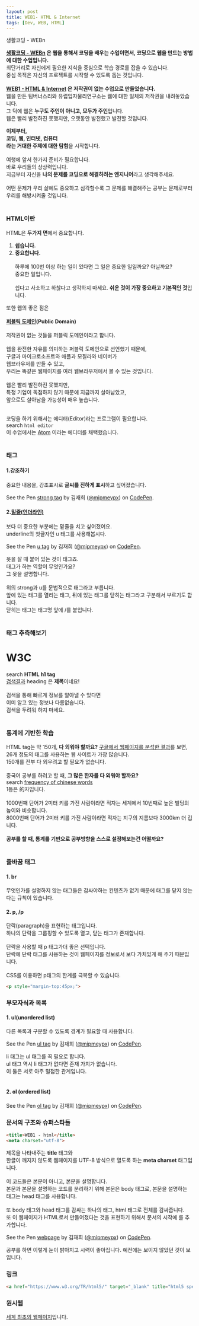 ```yaml
---
layout: post
title: WEB1- HTML & Internet
tags: [Dev, WEB, HTML]
---
```

생활코딩 - WEBn  

<p>
<strong><a href="https://opentutorials.org/course/3083" target="_blank" title="생활코딩 - WEBn">생활코딩 - WEBn</a> 은 웹을 통해서 코딩을 배우는 수업이면서, 코딩으로 웹을 만드는 방법에 대한 수업입니다.</strong><br>
최단거리로 자신에게 필요한 지식을 중심으로 학습 경로를 잡을 수 있습니다. <br>
중심 목적은 자신의 프로젝트를 시작할 수 있도록 돕는 것입니다. <br><br>
<strong><a href="https://opentutorials.org/course/3084" target="_blank" title="WEB1 - HTML & Internet">WEB1 - HTML & Internet</a> 은 저작권이 없는 수업으로 만들었습니다. </strong><br>
웹을 만든 팀버너스리와 유럽입자물리연구소는 웹에 대한 일체의 저작권을 내려놓았습니다. <br>
그 덕에 웹은 <strong>누구도 주인이 아니고, 모두가 주인</strong>입니다. <br>
웹은 빨리 발전하진 못했지만, 오랫동안 발전했고 발전할 것입니다. <br></p>

<p>
<strong>이제부터, <br>
코딩, 웹, 인터넷, 컴퓨터 <br>
라는 거대한 주제에 대한 탐험</strong>을 시작합니다. <br><br>
여행에 앞서 한가지 준비가 필요합니다. <br>
바로 우리들의 상상력입니다. <br>
지금부터 자신을 <strong>나의 문제를 코딩으로 해결하려는 엔지니어</strong>라고 생각해주세요. <br><br>
어떤 문제가 우리 삶에도 중요하고 심각할수록 그 문제를 해결해주는 공부는 문제로부터 우리를 해방시켜줄 것입니다. <br><br></p>

<p>
<h3> HTML이란  </h3>
HTML은 <strong>두가지 면</strong>에서 중요합니다. <br>
<ol>
  <li> <strong>쉽습니다.</strong> </li>
  <li> <strong>중요합니다. </strong> </li> <br>
  하루에 100번 이상 하는 일이 있다면 그 일은 중요한 일일까요? 아닐까요? <br>
  중요한 일입니다. <br><br>
  쉽다고 사소하고 하찮다고 생각하지 마세요. <strong>쉬운 것이 가장 중요하고 기본적인 것</strong>입니다. <br>
</ol>
또한 웹의 좋은 점은 <br><br>
<strong><u>퍼블릭 도메인</u>(Public Domain)</strong> <br><br>
저작권이 없는 것들을 퍼블릭 도메인이라고 합니다. <br><br>
웹을 완전한 자유를 의미하는 퍼블릭 도메인으로 선언했기 때문에, <br>
구글과 마이크로소프트와 애플과 모질라와 네이버가<br>
웹브라우저를 만들 수 있고, <br>
우리는 똑같은 웹페이지를 여러 웹브라우저에서 볼 수 있는 것입니다. <br><br>
웹은 빨리 발전하진 못했지만, <br>
특정 기업이 독점하지 않기 때문에 지금까지 살아남았고, <br>
앞으로도 살아남을 가능성이 매우 높습니다. <br><br></p>

<p>
코딩을 하기 위해서는 에디터(Editor)라는 프로그램이 필요합니다.<br>
search <code>html editor</code> <br>
이 수업에서는 <a href="https://atom.io/" target="_blank" title="Atom">Atom</a> 이라는 에디터를 채택했습니다. <br><br></p>

<p>
<h3>태그</h3>  
<h4>1.<strong>강조하기</strong></h4>
중요한 내용을, 강조표시로 <strong>글씨를 진하게 표시</strong>하고 싶어졌습니다. </p>

<p data-height="265" data-theme-id="0" data-slug-hash="GwmmLw" data-default-tab="html,result" data-user="mipmeypx" data-pen-title="strong tag" class="codepen">See the Pen <a href="https://codepen.io/mipmeypx/pen/GwmmLw/">strong tag</a> by 김재희 (<a href="https://codepen.io/mipmeypx">@mipmeypx</a>) on <a href="https://codepen.io">CodePen</a>.</p>
<script async src="https://static.codepen.io/assets/embed/ei.js"></script>

<p><h4>2.<u>밑줄(언더라인)</u></h4>
보다 더 중요한 부분에는 밑줄을 치고 싶어졌어요. <br>
underline의 첫글자인 u 태그를 사용해봅시다. <br> </p>

<p data-height="265" data-theme-id="0" data-slug-hash="aQWWey" data-default-tab="html,result" data-user="mipmeypx" data-pen-title="u tag" class="codepen">See the Pen <a href="https://codepen.io/mipmeypx/pen/aQWWey/">u tag</a> by 김재희 (<a href="https://codepen.io/mipmeypx">@mipmeypx</a>) on <a href="https://codepen.io">CodePen</a>.</p>
<script async src="https://static.codepen.io/assets/embed/ei.js"></script>

<p>
옷을 살 때 붙어 있는 것이 태그죠. <br>
태그가 하는 역할이 무엇인가요? <br>
그 옷을 설명합니다. <br><br>
위의 strong과 u를 문법적으로 태그라고 부릅니다. <br>
앞에 있는 태그를 열리는 태그, 뒤에 있는 태그를 닫히는 태그라고 구분해서 부르기도 합니다. <br>
닫히는 태그는 태그명 앞에 /를 붙입니다.<br><br></p> 

<p>
<h3>태그 추측해보기</h3>
<h1>W3C</h1>
search <strong>HTML h1 tag</strong><br>
<a href="https://www.w3schools.com/tags/tag_hn.asp" target="_blank" title="HTML h1 tag">검색결과</a> heading 은 <strong>제목</strong>이네요! <br><br>
검색을 통해 빠르게 정보를 알아낼 수 있다면 <br>
이미 알고 있는 정보나 다름없습니다. <br>
검색을 두려워 하지 마세요. <br><br></p>

<p>
<h3>통계에 기반한 학습  </h3>
HTML tag는 약 150개, <strong>다 외워야 할까요?</strong> 
<a href="https://advancedwebranking.com/html/" target="_blank" title="구글에서 웹페이지를 분석한 결과">구글에서 웹페이지를 분석한 결과</a>를 보면, 26개 정도의 태그를 사용하는 웹 사이트가 가장 많습니다.  <br>
150개를 전부 다 외우려고 할 필요가 없습니다. <br> <br>
중국어 공부를 하려고 할 때, <strong>그 많은 한자를 다 외워야 할까요?</strong> <br> 
search <a href="http://lingua.mtsu.edu/chinese-computing/statistics/char/list.php?Which=MO" target="_blank" title="frequency of chinese words">frequency of chinese words</a> <br>
1등은 的자입니다.  <br><br>
1000번째 단어가 2미터 키를 가진 사람이라면 적자는 세계에서 10번째로 높은 빌딩의 높이와 비슷합니다.  <br>
8000번째 단어가 2미터 키를 가진 사람이라면 적자는 지구의 지름보다 3000km 더 깁니다.  <br><br>
<strong>공부를 할 때, 통계를 기반으로 공부방향을 스스로 설정해보는건 어떨까요?</strong><br><br></p>  

<p>
<h3>줄바꿈 태그 </h3>
<h4>1. br</h4>
무엇인가를 설명하지 않는 태그들은 감싸야하는 컨텐츠가 없기 때문에 태그를 닫지 않는다는 규칙이 있습니다.<br>
<h4>2. p, /p</li></h4>
단락(paragraph)을 표현하는 태그입니다.<br>
하나의 단락을 그룹핑할 수 있도록 열고, 닫는 태그가 존재합니다.<br><br>
단락을 사용할 때 p 태그가더 좋은 선택입니다.<br>
단락에 단락 태그를 사용하는 것이 웹페이지를 정보로서 보다 가치있게 해 주기 때문입니다.<br><br>
CSS를 이용하면 p태그의 한계를 극복할 수 있습니다.<br></p>

```html
<p style="margin-top:45px;">
```

<p>
<h3>부모자식과 목록</h3>
<h4>1. ul(unordered list)</li></h4>
다른 목록과 구분할 수 있도록 경계가 필요할 때 사용합니다.<br></p>

<p data-height="265" data-theme-id="0" data-slug-hash="dQRRdj" data-default-tab="html,result" data-user="mipmeypx" data-pen-title="ul tag" class="codepen">See the Pen <a href="https://codepen.io/mipmeypx/pen/dQRRdj/">ul tag</a> by 김재희 (<a href="https://codepen.io/mipmeypx">@mipmeypx</a>) on <a href="https://codepen.io">CodePen</a>.</p>
<script async src="https://static.codepen.io/assets/embed/ei.js"></script>

<p>
li 태그는 ul 태그를 꼭 필요로 합니다. <br>
ul 태그 역시 li 태그가 없다면 존재 가치가 없습니다. <br>
이 둘은 서로 아주 밀접한 관계입니다.  <br><br></p>

<p>
<h4>2. ol (ordered list)</h4> </p>
<p data-height="265" data-theme-id="0" data-slug-hash="dQRRmq" data-default-tab="html,result" data-user="mipmeypx" data-pen-title="ol tag" class="codepen">See the Pen <a href="https://codepen.io/mipmeypx/pen/dQRRmq/">ol tag</a> by 김재희 (<a href="https://codepen.io/mipmeypx">@mipmeypx</a>) on <a href="https://codepen.io">CodePen</a>.</p>
<script async src="https://static.codepen.io/assets/embed/ei.js"></script>

<p>
<h3>문서의 구조와 슈퍼스타들</h3> </p>

```html
<title>WEB1 - html</title>
<meta charset="utf-8">
```

<p>
제목을 나타내주는 <strong>title</strong> 태그와 <br>
한글이 깨지지 않도록 웹페이지를 UTF-8 방식으로 열도록 하는 <strong>meta charset</strong> 태그입니다. <br><br>
이 코드들은 본문이 아니고, 본문을 설명합니다.  <br>
본문과 본문을 설명하는 코드를 분리하기 위해 본문은 body 태그로, 본문을 설명하는 태그는 head 태그를 사용합니다.<br><br>
또 body 태그와 head 태그를 감싸는 하나의 태그, html 태그로 전체를 감싸줍니다. <br>  
또 이 웹페이지가 HTML로서 만들어졌다는 것을 표현하기 위해서  문서의 시작에 <!doctype html>를 추가합니다. <br></p>

<p data-height="265" data-theme-id="0" data-slug-hash="dQRREw" data-default-tab="html,result" data-user="mipmeypx" data-pen-title="webpage" class="codepen">See the Pen <a href="https://codepen.io/mipmeypx/pen/dQRREw/">webpage</a> by 김재희 (<a href="https://codepen.io/mipmeypx">@mipmeypx</a>) on <a href="https://codepen.io">CodePen</a>.</p>
<script async src="https://static.codepen.io/assets/embed/ei.js"></script>
<p>
공부를 하면 이렇게 눈이 밝아지고 시력이 좋아집니다. 예전에는 보이지 않았던 것이 보입니다.<br></p>

<p>
<h3>링크</h3> 
</p>

```html
<a href="https://www.w3.org/TR/html5/" target="_blank" title="html5 specification">Hypertext Markup Language (HTML)</a>
```
<p>
<h3>원시웹  </h3>
<a href="http://info.cern.ch" target="_blank" title="세계 최초의 웹페이지">세계 최초의 웹페이지</a>입니다. <br></p>

